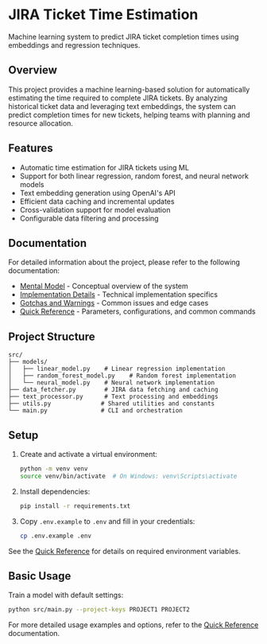 # JIRA Ticket Time Estimation

Machine learning system to predict JIRA ticket completion times using embeddings and regression techniques.

## Overview

This project provides a machine learning-based solution for automatically estimating the time required to complete JIRA tickets. By analyzing historical ticket data and leveraging text embeddings, the system can predict completion times for new tickets, helping teams with planning and resource allocation.

## Features

- Automatic time estimation for JIRA tickets using ML
- Support for both linear regression, random forest, and neural network models
- Text embedding generation using OpenAI's API
- Efficient data caching and incremental updates
- Cross-validation support for model evaluation
- Configurable data filtering and processing

## Documentation

For detailed information about the project, please refer to the following documentation:

- [Mental Model](mental_model.md) - Conceptual overview of the system
- [Implementation Details](implementation_details.md) - Technical implementation specifics
- [Gotchas and Warnings](gotchas.md) - Common issues and edge cases
- [Quick Reference](quick_reference.md) - Parameters, configurations, and common commands

## Project Structure

```
src/
├── models/
│   ├── linear_model.py    # Linear regression implementation
│   ├── random_forest_model.py    # Random forest implementation
│   └── neural_model.py    # Neural network implementation
├── data_fetcher.py        # JIRA data fetching and caching
├── text_processor.py      # Text processing and embeddings
├── utils.py              # Shared utilities and constants
└── main.py               # CLI and orchestration
```

## Setup

1. Create and activate a virtual environment:
   ```bash
   python -m venv venv
   source venv/bin/activate  # On Windows: venv\Scripts\activate
   ```

2. Install dependencies:
   ```bash
   pip install -r requirements.txt
   ```

3. Copy `.env.example` to `.env` and fill in your credentials:
   ```bash
   cp .env.example .env
   ```

See the [Quick Reference](quick_reference.md) for details on required environment variables.

## Basic Usage

Train a model with default settings:
```bash
python src/main.py --project-keys PROJECT1 PROJECT2
```

For more detailed usage examples and options, refer to the [Quick Reference](quick_reference.md) documentation.
